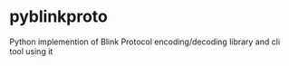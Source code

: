 pyblinkproto
============

Python implemention of Blink Protocol encoding/decoding library and cli tool using it
